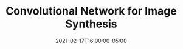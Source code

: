 ---
type: lecture
date: 2021-02-17T16:00:00-05:00
title: "Convolutional Network for Image Synthesis"
tldr: Convolutional networks aids in achieving higher quality images by leveraging higher-level knowledge of objects.
hide_from_announcments: true
---